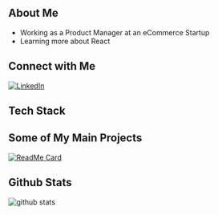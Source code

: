 ## About Me
* Working as a Product Manager at an eCommerce Startup
* Learning more about React

## Connect with Me
<a href="https://www.linkedin.com/in/tingchunw" target="_blank"><img src="https://img.shields.io/badge/LinkedIn-%230077B5.svg?&style=flat-square&logo=linkedin&logoColor=white" alt="LinkedIn"></a>


## Tech Stack




## Some of My Main Projects
[![ReadMe Card](https://github-readme-stats.vercel.app/api/pin/?username=tingchun0113&repo=password_generator)](https://github.com/tingchun0113/password_generator)

## Github Stats
![github stats](https://github-readme-stats.vercel.app/api?username=tingchun0113&show_icons=true)
